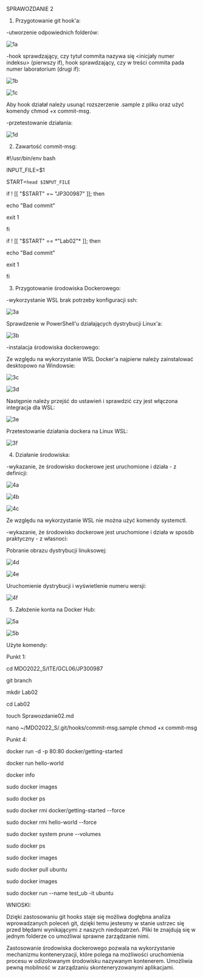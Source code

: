 SPRAWOZDANIE 2

1. Przygotowanie git hook'a:

-utworzenie odpowiednich folderów:

![1a](https://user-images.githubusercontent.com/92218468/159165429-373a3582-b16e-4941-a849-ba332e334f7e.JPG)

-hook sprawdzający, czy tytuł commita nazywa się <inicjały numer indeksu> (pierwszy if), hook sprawdzający, czy w treści commita pada numer laboratorium (drugi if):

![1b](https://user-images.githubusercontent.com/92218468/159165449-b0cf028e-467b-4a77-8a84-9df9e345e235.JPG)

![1c](https://user-images.githubusercontent.com/92218468/159165452-7a22f353-31b2-438b-96cf-9d5f441781bb.JPG)

Aby hook działał należy usunąć rozszerzenie .sample z pliku oraz użyć komendy chmod +x commit-msg.

-przetestowanie działania:

![1d](https://user-images.githubusercontent.com/92218468/159165459-58c01910-baf8-4db2-87fa-92008f5be619.JPG)


2. Zawartość commit-msg:
  
#!/usr/bin/env bash
  
INPUT_FILE=$1
  
START=`head $INPUT_FILE`
  
if ! [[ "$START" =~ "JP300987" ]]; then
  
  echo "Bad commit"
  
  exit 1
  
fi
  

if ! [[ "$START" == \*"Lab02"\* ]]; then
  
  echo "Bad commit"
  
  exit 1
  
fi


3. Przygotowanie środowiska Dockerowego:
  
-wykorzystanie WSL brak potrzeby konfiguracji ssh:

![3a](https://user-images.githubusercontent.com/92218468/159165471-93809097-0a99-4e85-8684-209e18694189.JPG)

Sprawdzenie w PowerShell'u działających dystrybucji Linux'a:

![3b](https://user-images.githubusercontent.com/92218468/159165474-b00d29f4-d7c2-46cf-8193-730fca550284.JPG)

-instalacja środowiska dockerowego:
  
Ze względu na wykorzystanie WSL Docker'a najpierw należy zainstalować desktopowo na Windowsie:

![3c](https://user-images.githubusercontent.com/92218468/159165476-705523cd-60f2-4f25-9157-9c07267d5bae.JPG)

![3d](https://user-images.githubusercontent.com/92218468/159165477-494af12e-1802-4c8e-9fb1-2c963fbac2fc.JPG)


Następnie należy przejść do ustawień i sprawdzić czy jest włączona integracja dla WSL:

![3e](https://user-images.githubusercontent.com/92218468/159165480-90c70658-b0d6-489f-b6ca-b6a48cea6ebf.JPG)

Przetestowanie działania dockera na Linux WSL:

![3f](https://user-images.githubusercontent.com/92218468/159165483-29f0da87-6009-457d-910d-7debb64e7792.JPG)


4. Działanie środowiska:

-wykazanie, że środowisko dockerowe jest uruchomione i działa - z definicji:

![4a](https://user-images.githubusercontent.com/92218468/159165486-972ac1b3-558d-478e-b51f-2c8c9920db88.JPG)

![4b](https://user-images.githubusercontent.com/92218468/159165492-d6838907-8004-4d92-a8b1-96685dbc435a.JPG)

![4c](https://user-images.githubusercontent.com/92218468/159165497-f7568817-5a51-476a-8d0d-aeb632e9e8a9.JPG)

Ze względu na wykorzystanie WSL nie można użyć komendy systemctl.

-wykazanie, że środowisko dockerowe jest uruchomione i działa w sposób praktyczny - z własnoci:

Pobranie obrazu dystrybucji linuksowej:

![4d](https://user-images.githubusercontent.com/92218468/159165501-3608c299-8d61-46f5-9c0c-a6bf8592fb3d.JPG)

![4e](https://user-images.githubusercontent.com/92218468/159165508-efcd0e1d-f492-4bd8-8abd-3d675f4dca50.JPG)


Uruchomienie dystrybucji i wyświetlenie numeru wersji:

![4f](https://user-images.githubusercontent.com/92218468/159165511-6ebeacfe-cfdd-4e1b-8ecb-3c68bd82c146.JPG)


5. Założenie konta na Docker Hub:

![5a](https://user-images.githubusercontent.com/92218468/159165515-0630ba17-fcf0-48e6-a218-ece202977201.JPG)

![5b](https://user-images.githubusercontent.com/92218468/159165516-064c426f-2646-406a-a18d-0dbfe2112fc9.JPG)


Użyte komendy:

Punkt 1:

cd MDO2022_S/ITE/GCL06/JP300987

git branch
  
mkdir Lab02

cd Lab02

touch Sprawozdanie02.md

nano ~/MDO2022_S/.git/hooks/commit-msg.sample
chmod +x commit-msg


Punkt 4:

docker run -d -p 80:80 docker/getting-started

docker run hello-world

docker info

sudo docker images

sudo docker ps

sudo docker rmi docker/getting-started --force

sudo docker rmi hello-world --force

sudo docker system prune --volumes

sudo docker ps

sudo docker images

sudo docker pull ubuntu

sudo docker images

sudo docker run --name test_ub -it ubuntu



WNIOSKI:

Dzięki zastosowaniu git hooks staje się możliwa dogłębna analiza wprowadzanych poleceń git, dzięki temu jestesmy w stanie ustrzec się przed błędami wynikającymi z naszych niedopatrzeń. Pliki te znajdują się w jednym folderze co umożliwai sprawne zarządzanie nimi.

Zastosowanie środowiska dockerowego pozwala na wykorzystanie mechanizmu konteneryzacji, które polega na możliwości uruchomienia procesu w odizolowanym środowisku nazywanym kontenerem. Umożliwia pewną mobilność w zarządzaniu skonteneryzowanymi aplikacjami.

